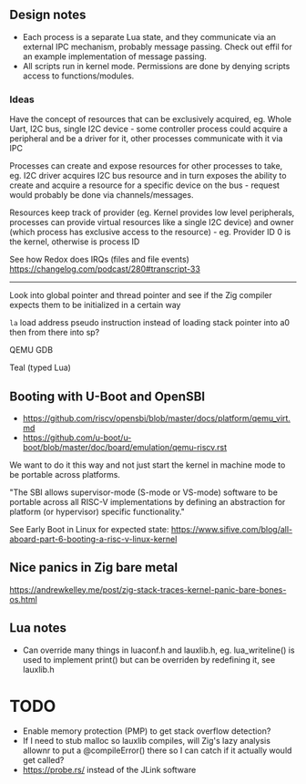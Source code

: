 ## Design notes
- Each process is a separate Lua state, and they communicate via an external IPC mechanism, probably message passing. Check out effil for an example implementation of message passing.
- All scripts run in kernel mode. Permissions are done by denying scripts access to functions/modules.

### Ideas
Have the concept of resources that can be exclusively acquired, eg. Whole Uart, I2C bus, single I2C device - some controller process could acquire a peripheral and be a driver for it, other processes communicate with it via IPC

Processes can create and expose resources for other processes to take, eg. I2C driver acquires I2C bus resource and in turn exposes the ability to create and acquire a resource for a specific device on the bus - request would probably be done via channels/messages.

Resources keep track of provider (eg. Kernel provides low level peripherals, processes can provide virtual resources like a single I2C device) and owner (which process has exclusive access to the resource) - eg. Provider ID 0 is the kernel, otherwise is process ID

See how Redox does IRQs (files and file events)
https://changelog.com/podcast/280#transcript-33

---

Look into global pointer and thread pointer and see if the Zig compiler expects them to be initialized in a certain way

`la` load address pseudo instruction instead of loading stack pointer into a0 then from there into sp?

QEMU GDB

Teal (typed Lua)



## Booting with U-Boot and OpenSBI
- https://github.com/riscv/opensbi/blob/master/docs/platform/qemu_virt.md
- https://github.com/u-boot/u-boot/blob/master/doc/board/emulation/qemu-riscv.rst

We want to do it this way and not just start the kernel in machine mode to be portable across platforms.

"The SBI allows supervisor-mode (S-mode or VS-mode) software to be portable across all RISC-V implementations by defining an abstraction for platform (or hypervisor) specific functionality."

See Early Boot in Linux for expected state: https://www.sifive.com/blog/all-aboard-part-6-booting-a-risc-v-linux-kernel

## Nice panics in Zig bare metal
https://andrewkelley.me/post/zig-stack-traces-kernel-panic-bare-bones-os.html

## Lua notes
- Can override many things in luaconf.h and lauxlib.h, eg. lua_writeline() is used to implement print() but can be overriden by redefining it, see lauxlib.h

# TODO
- Enable memory protection (PMP) to get stack overflow detection?
- If I need to stub malloc so lauxlib compiles, will Zig's lazy analysis allownr to put a @compileError() there so I can catch if it actually would get called?
- https://probe.rs/ instead of the JLink software
